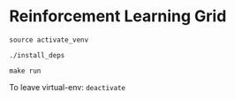 # Reinforcement Learning Grid

`source activate_venv`

`./install_deps`

`make run`

To leave virtual-env: `deactivate`
